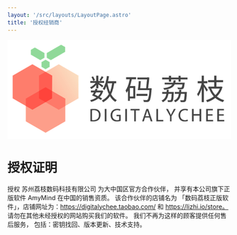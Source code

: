 ```yaml
---
layout: '/src/layouts/LayoutPage.astro'
title: '授权经销商'
---
```


![alt 荔枝数码Logo](/src/assets/lizhishuma.png)

# 授权证明
授权 苏州荔枝数码科技有限公司 为大中国区官方合作伙伴， 并享有本公司旗下正版软件 AmyMind 在中国的销售资质。 该合作伙伴的店铺名为 「数码荔枝正版软件」，店铺网址为：https://digitalychee.taobao.com/ 和 https://lizhi.io/store。
请勿在其他未经授权的网站购买我们的软件。 我们不再为这样的顾客提供任何售后服务， 包括：密钥找回、版本更新、技术支持。